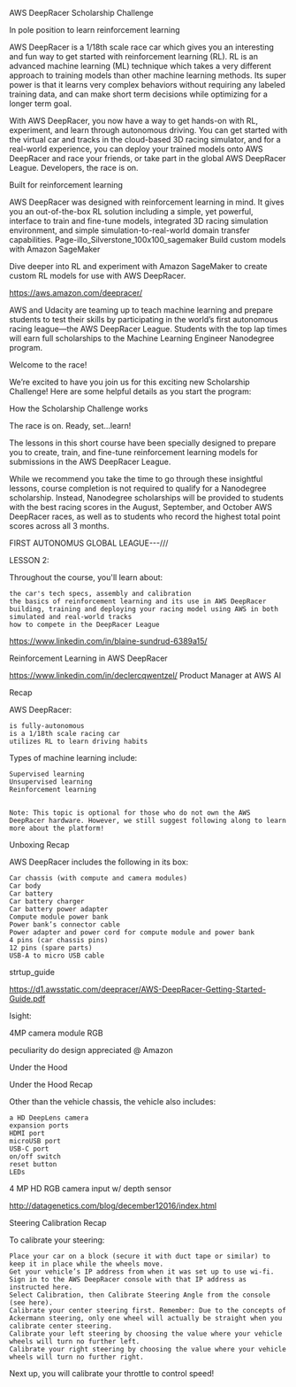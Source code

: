 AWS DeepRacer Scholarship Challenge


 In pole position to learn reinforcement learning

AWS DeepRacer is a 1/18th scale race car which gives you an interesting and fun way to get started with reinforcement learning (RL). RL is an advanced machine learning (ML) technique which takes a very different approach to training models than other machine learning methods. Its super power is that it learns very complex behaviors without requiring any labeled training data, and can make short term decisions while optimizing for a longer term goal.

With AWS DeepRacer, you now have a way to get hands-on with RL, experiment, and learn through autonomous driving. You can get started with the virtual car and tracks in the cloud-based 3D racing simulator, and for a real-world experience, you can deploy your trained models onto AWS DeepRacer and race your friends, or take part in the global AWS DeepRacer League. Developers, the race is on.


Built for reinforcement learning

AWS DeepRacer was designed with reinforcement learning in mind. It gives you an out-of-the-box RL solution including a simple, yet powerful, interface to train and fine-tune models, integrated 3D racing simulation environment, and simple simulation-to-real-world domain transfer capabilities.
Page-illo_Silverstone_100x100_sagemaker
Build custom models with Amazon SageMaker

Dive deeper into RL and experiment with Amazon SageMaker to create custom RL models for use with AWS DeepRacer.



https://aws.amazon.com/deepracer/


AWS and Udacity are teaming up to teach machine learning and prepare students to test their skills by participating in the world’s first autonomous racing league—the AWS DeepRacer League. Students with the top lap times will earn full scholarships to the Machine Learning Engineer Nanodegree program.
 

Welcome to the race!

We’re excited to have you join us for this exciting new Scholarship Challenge! Here are some helpful details as you start the program:

How the Scholarship Challenge works

The race is on. Ready, set...learn!

The lessons in this short course have been specially designed to prepare you to create, train, and fine-tune reinforcement learning models for submissions in the AWS DeepRacer League.

While we recommend you take the time to go through these insightful lessons, course completion is not required to qualify for a Nanodegree scholarship. Instead, Nanodegree scholarships will be provided to students with the best racing scores in the August, September, and October AWS DeepRacer races, as well as to students who record the highest total point scores across all 3 months. 

FIRST AUTONOMUS GLOBAL LEAGUE---///

LESSON 2:


Throughout the course, you'll learn about:

    the car's tech specs, assembly and calibration
    the basics of reinforcement learning and its use in AWS DeepRacer
    building, training and deploying your racing model using AWS in both simulated and real-world tracks
    how to compete in the DeepRacer League

https://www.linkedin.com/in/blaine-sundrud-6389a15/

Reinforcement Learning in AWS DeepRacer


https://www.linkedin.com/in/declercqwentzel/
 Product Manager at AWS AI 




 Recap

AWS DeepRacer:

    is fully-autonomous
    is a 1/18th scale racing car
    utilizes RL to learn driving habits

Types of machine learning include:

    Supervised learning
    Unsupervised learning
    Reinforcement learning


    Note: This topic is optional for those who do not own the AWS DeepRacer hardware. However, we still suggest following along to learn more about the platform!



Unboxing Recap

AWS DeepRacer includes the following in its box:

    Car chassis (with compute and camera modules)
    Car body
    Car battery
    Car battery charger
    Car battery power adapter
    Compute module power bank
    Power bank’s connector cable
    Power adapter and power cord for compute module and power bank
    4 pins (car chassis pins)
    12 pins (spare parts)
    USB-A to micro USB cable

strtup_guide

https://d1.awsstatic.com/deepracer/AWS-DeepRacer-Getting-Started-Guide.pdf

Isight:

4MP camera module RGB

peculiarity do design appreciated @ Amazon


Under the Hood


Under the Hood Recap

Other than the vehicle chassis, the vehicle also includes:

    a HD DeepLens camera
    expansion ports
    HDMI port
    microUSB port
    USB-C port
    on/off switch
    reset button
    LEDs

4 MP HD RGB  camera input w/ depth sensor


http://datagenetics.com/blog/december12016/index.html


Steering Calibration Recap

To calibrate your steering:

    Place your car on a block (secure it with duct tape or similar) to keep it in place while the wheels move.
    Get your vehicle’s IP address from when it was set up to use wi-fi.
    Sign in to the AWS DeepRacer console with that IP address as instructed here.
    Select Calibration, then Calibrate Steering Angle from the console (see here).
    Calibrate your center steering first. Remember: Due to the concepts of Ackermann steering, only one wheel will actually be straight when you calibrate center steering.
    Calibrate your left steering by choosing the value where your vehicle wheels will turn no further left.
    Calibrate your right steering by choosing the value where your vehicle wheels will turn no further right.

Next up, you will calibrate your throttle to control speed!
